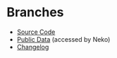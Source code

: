 # Branches
- [Source Code](https://github.com/LewdTechnologies/Neko/tree/Source)
- [Public Data](https://github.com/LewdTechnologies/Neko/tree/Version) (accessed by Neko)
- [Changelog](https://github.com/LewdTechnologies/Neko/tree/Changelog)
